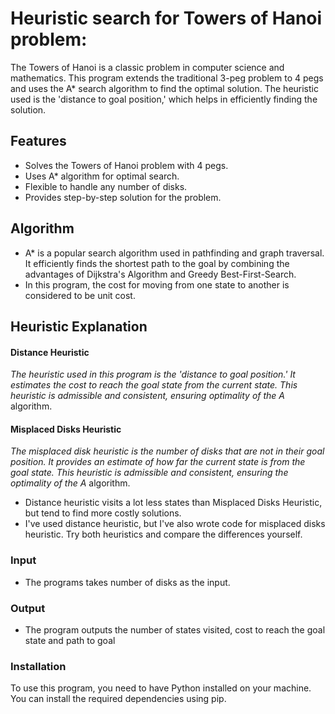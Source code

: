 # Heuristic search for Towers of Hanoi problem:

The Towers of Hanoi is a classic problem in computer science and mathematics. This program extends the traditional 3-peg problem to 4 pegs and uses the A* search algorithm to find the optimal solution. The heuristic used is the 'distance to goal position,' which helps in efficiently finding the solution.

## Features
* Solves the Towers of Hanoi problem with 4 pegs.
* Uses A* algorithm for optimal search.
* Flexible to handle any number of disks.
* Provides step-by-step solution for the problem.

## Algorithm
* A* is a popular search algorithm used in pathfinding and graph traversal. It efficiently finds the shortest path to the goal by combining the advantages of Dijkstra's Algorithm and Greedy Best-First-Search.
* In this program, the cost for moving from one state to another is considered to be unit cost.

## Heuristic Explanation
#### Distance Heuristic
*The heuristic used in this program is the 'distance to goal position.' It estimates the cost to reach the goal state from the current state. This heuristic is admissible and consistent, ensuring optimality of the A* algorithm.
  
#### Misplaced Disks Heuristic
*The misplaced disk heuristic is the number of disks that are not in their goal position. It provides an estimate of how far the current state is from the goal state. This heuristic is admissible and consistent, ensuring the optimality of the A* algorithm.

* Distance heuristic visits a lot less states than Misplaced Disks Heuristic, but tend to find more costly solutions.
* I've used distance heuristic, but I've also wrote code for misplaced disks heuristic. Try both heuristics and compare the differences yourself.

### Input
* The programs takes number of disks as the input.

### Output
* The program outputs the number of states visited, cost to reach the goal state and path to goal

### Installation
To use this program, you need to have Python installed on your machine. You can install the required dependencies using pip.
